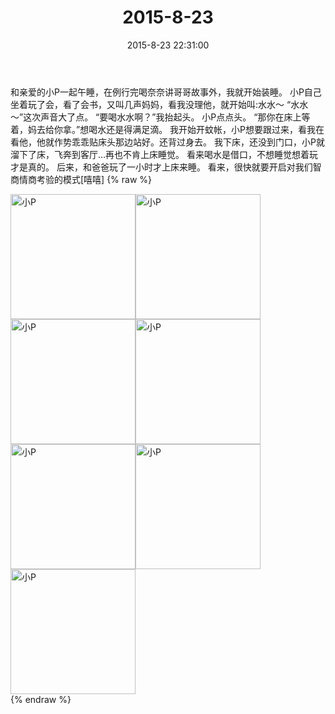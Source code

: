 ﻿---
title: "2015-8-23"
date: 2015-8-23 22:31:00
tags:
categories: 妈妈
---
和亲爱的小P一起午睡，在例行完喝奈奈讲哥哥故事外，我就开始装睡。
小P自己坐着玩了会，看了会书，又叫几声妈妈，看我没理他，就开始叫:水水～
“水水～”这次声音大了点。
“要喝水水啊？”我抬起头。
小P点点头。
“那你在床上等着，妈去给你拿。”想喝水还是得满足滴。
我开始开蚊帐，小P想要跟过来，看我在看他，他就作势乖乖贴床头那边站好。还背过身去。
我下床，还没到门口，小P就溜下了床，飞奔到客厅…再也不肯上床睡觉。
看来喝水是借口，不想睡觉想着玩才是真的。
后来，和爸爸玩了一小时才上床来睡。
看来，很快就要开启对我们智商情商考验的模式[嘻嘻]
{% raw %}
<div style="width:500 px">
<div style="float:left; width:100 px"><img src="/images/微信图片_20171011103411.jpg" width="200" alt="小P"></div>
<div style="float:left; width:100 px"><img src="/images/微信图片_20171011103425.jpg" width="200" alt="小P"></div>
<div style="float:left; width:100 px"><img src="/images/微信图片_20171011103434.jpg" width="200" alt="小P"></div>
<div style="float:left; width:100 px"><img src="/images/微信图片_20171011103443.jpg" width="200" alt="小P"></div>
<div style="float:left; width:100 px"><img src="/images/微信图片_20171011103451.jpg" width="200" alt="小P"></div>
<div style="float:left; width:100 px"><img src="/images/微信图片_20171011103500.jpg" width="200" alt="小P"></div>
<div style="float:left; width:100 px"><img src="/images/微信图片_20171011103509.jpg" width="200" alt="小P"></div>
<div style="clear:both"></div>
</div>
{% endraw %}